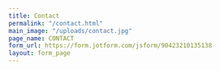```yaml
---
title: Contact
permalink: "/contact.html"
main_image: "/uploads/contact.jpg"
page_name: CONTACT
form_url: https://form.jotform.com/jsform/90423210135138
layout: form_page
---
```


